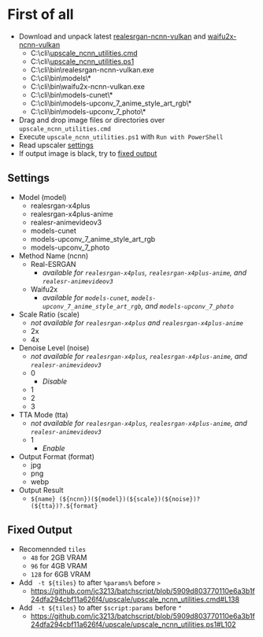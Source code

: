 # First of all

- Download and unpack latest [realesrgan-ncnn-vulkan](https://github.com/xinntao/Real-ESRGAN/releases) and [waifu2x-ncnn-vulkan](https://github.com/nihui/waifu2x-ncnn-vulkan/releases)
    - C:\cli\\[upscale_ncnn_utilities.cmd](https://raw.githubusercontent.com/jc3213/batchscript/main/upscale/upscale_ncnn_utilities.cmd)
    - C:\cli\\[upscale_ncnn_utilities.ps1](https://raw.githubusercontent.com/jc3213/batchscript/main/upscale/upscale_ncnn_utilities.ps1)
    - C:\cli\bin\realesrgan-ncnn-vulkan.exe
    - C:\cli\bin\models\\*
    - C:\cli\bin\waifu2x-ncnn-vulkan.exe
    - C:\cli\bin\models-cunet\\*
    - C:\cli\bin\models-upconv_7_anime_style_art_rgb\\*
    - C:\cli\bin\models-upconv_7_photo\\*
- Drag and drop image files or directories over `upscale_ncnn_utilities.cmd`
- Execute `upscale_ncnn_utilities.ps1` with `Run with PowerShell`
- Read upscaler [settings](#Settings)
- If output image is black, try to [fixed output](#Fixed-Output)

## Settings
- Model (model)
    - realesrgan-x4plus
    - realesrgan-x4plus-anime
    - realesr-animevideov3
    - models-cunet
    - models-upconv_7_anime_style_art_rgb
    - models-upconv_7_photo
- Method Name (ncnn)
    - Real-ESRGAN
        - *available for `realesrgan-x4plus`, `realesrgan-x4plus-anime`, and `realesr-animevideov3`*
    - Waifu2x
        - *available for `models-cunet`, `models-upconv_7_anime_style_art_rgb`, and `models-upconv_7_photo`*
- Scale Ratio (scale)
    - *not available for `realesrgan-x4plus` and `realesrgan-x4plus-anime`*
    - 2x
    - 4x
- Denoise Level (noise)
    - *not available for `realesrgan-x4plus`, `realesrgan-x4plus-anime`, and `realesr-animevideov3`*
    - 0
        - *Disable*
    - 1
    - 2
    - 3
- TTA Mode (tta)
    - *not available for `realesrgan-x4plus`, `realesrgan-x4plus-anime`, and `realesr-animevideov3`*
    - 1
        - *Enable*
- Output Format (format)
    - jpg
    - png
    - webp
- Output Result
    - `${name} (${ncnn})(${model})(${scale})(${noise})?(${tta})?.${format}`

## Fixed Output
- Recomennded `tiles`
    - `48` for 2GB VRAM
    - `96` for 4GB VRAM
    - `128` for 6GB VRAM
- Add ` -t ${tiles}` to after `%params%` before `>`
    - https://github.com/jc3213/batchscript/blob/5909d803770110e6a3b1f24dfa294cbf11a626f4/upscale/upscale_ncnn_utilities.cmd#L138
- Add ` -t ${tiles}` to after `$script:params` before `"`
    - https://github.com/jc3213/batchscript/blob/5909d803770110e6a3b1f24dfa294cbf11a626f4/upscale/upscale_ncnn_utilities.ps1#L102
